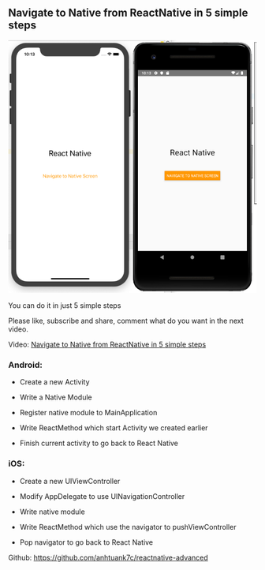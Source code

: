 
## Navigate to Native from ReactNative in 5 simple steps

![](preview.png?raw=true "Navigate to Native from ReactNative in 5 simple steps")

You can do it in just 5 simple steps

Please like, subscribe and share, comment what do you want in the next video.

Video: [Navigate to Native from ReactNative in 5 simple steps](https://youtu.be/OXtNHGJo5jg)
  

### Android:

* Create a new Activity

* Write a Native Module

* Register native module to MainApplication

* Write ReactMethod which start Activity we created earlier

* Finish current activity to go back to React Native

  

### iOS:

* Create a new UIViewController

* Modify AppDelegate to use UINavigationController

* Write native module

* Write ReactMethod which use the navigator to pushViewController

* Pop navigator to go back to React Native

  
Github: https://github.com/anhtuank7c/reactnative-advanced